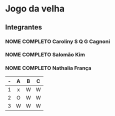# Jogo da velha
## Integrantes
### NOME COMPLETO Caroliny S Q G Cagnoni
### NOME COMPLETO Salomão Kim
### NOME COMPLETO Nathalia França

| -  |  A     | B     | C     |
| -- | :---:  | :---: | :---: |
| 1  | x      | W     | W     |
| 2  | O     | W     | W     |
| 3  | W      | W     | W     |